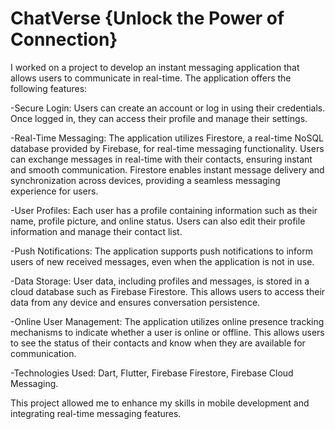 # ChatVerse {Unlock the Power of Connection}
 
I worked on a project to develop an instant messaging application that allows users to communicate in real-time. The application offers the following features:

-Secure Login: Users can create an account or log in using their credentials. Once logged in, they can access their profile and manage their settings.

-Real-Time Messaging: The application utilizes Firestore, a real-time NoSQL database provided by Firebase, for real-time messaging functionality. Users can exchange messages in real-time with their contacts, ensuring instant and smooth communication. Firestore enables instant message delivery and synchronization across devices, providing a seamless messaging experience for users.

-User Profiles: Each user has a profile containing information such as their name, profile picture, and online status. Users can also edit their profile information and manage their contact list.

-Push Notifications: The application supports push notifications to inform users of new received messages, even when the application is not in use.

-Data Storage: User data, including profiles and messages, is stored in a cloud database such as Firebase Firestore. This allows users to access their data from any device and ensures conversation persistence.

-Online User Management: The application utilizes online presence tracking mechanisms to indicate whether a user is online or offline. This allows users to see the status of their contacts and know when they are available for communication.

-Technologies Used: Dart, Flutter, Firebase Firestore, Firebase Cloud Messaging.

This project allowed me to enhance my skills in mobile development and integrating real-time messaging features.
